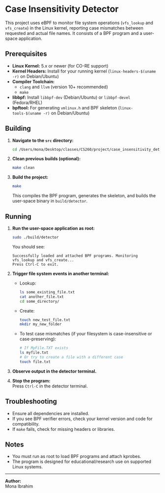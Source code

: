 # Case Insensitivity Detector

This project uses eBPF to monitor file system operations (`vfs_lookup` and `vfs_create`) in the Linux kernel, reporting case mismatches between requested and actual file names. It consists of a BPF program and a user-space application.

## Prerequisites

- **Linux Kernel:** 5.x or newer (for CO-RE support)
- **Kernel Headers:** Install for your running kernel (`linux-headers-$(uname -r)` on Debian/Ubuntu)
- **Compiler Toolchain:**  
  - `clang` and `llvm` (version 10+ recommended)  
  - `make`
- **libbpf:** Install `libbpf-dev` (Debian/Ubuntu) or `libbpf-devel` (Fedora/RHEL)
- **bpftool:** For generating `vmlinux.h` and BPF skeleton (`linux-tools-$(uname -r)` on Debian/Ubuntu)

## Building

1. **Navigate to the `src` directory:**
    ```bash
    cd /Users/mona/Desktop/classes/CS260/project/case_insensitivity_detector/src
    ```

2. **Clean previous builds (optional):**
    ```bash
    make clean
    ```

3. **Build the project:**
    ```bash
    make
    ```
    This compiles the BPF program, generates the skeleton, and builds the user-space binary in `build/detector`.

## Running

1. **Run the user-space application as root:**
    ```bash
    sudo ./build/detector
    ```
    You should see:
    ```
    Successfully loaded and attached BPF programs. Monitoring vfs_lookup and vfs_create...
    Press Ctrl-C to exit.
    ```

2. **Trigger file system events in another terminal:**
    - Lookup:
        ```bash
        ls some_existing_file.txt
        cat another_file.txt
        cd some_directory/
        ```
    - Create:
        ```bash
        touch new_test_file.txt
        mkdir my_new_folder
        ```
    - To test case mismatches (if your filesystem is case-insensitive or case-preserving):
        ```bash
        # If MyFile.TXT exists
        ls myfile.txt
        # Or try to create a file with a different case
        touch file.txt
        ```

3. **Observe output in the detector terminal.**

4. **Stop the program:**  
   Press `Ctrl-C` in the detector terminal.

## Troubleshooting

- Ensure all dependencies are installed.
- If you see BPF verifier errors, check your kernel version and code for compatibility.
- If `make` fails, check for missing headers or libraries.

## Notes

- You must run as root to load BPF programs and attach kprobes.
- The program is designed for educational/research use on supported Linux systems.

---
**Author:**  
Mona Ibrahim